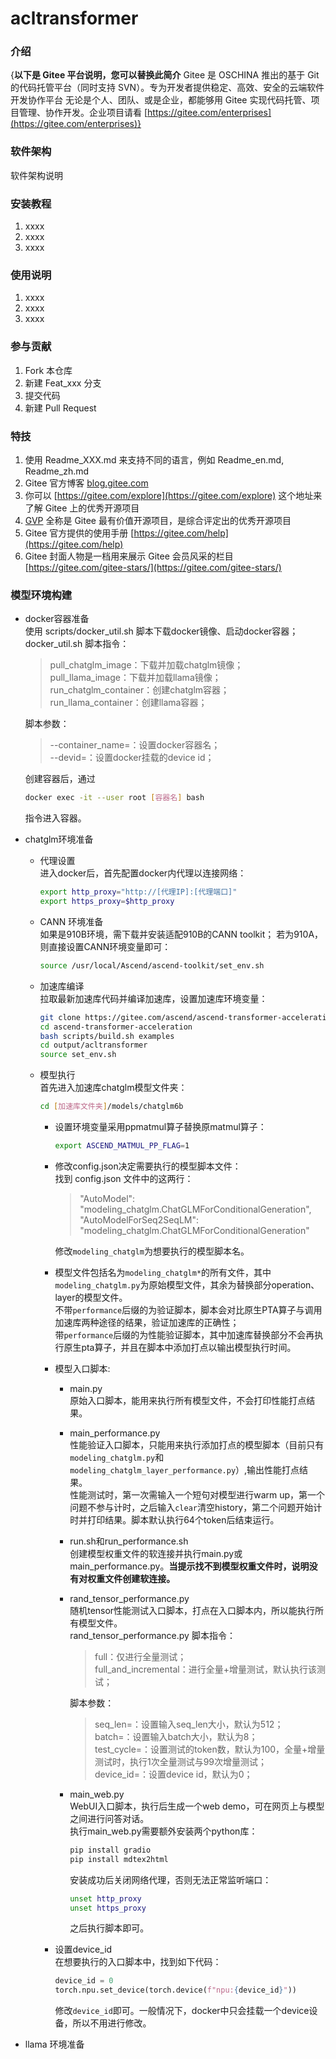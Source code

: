 # acltransformer

### 介绍
{**以下是 Gitee 平台说明，您可以替换此简介**
Gitee 是 OSCHINA 推出的基于 Git 的代码托管平台（同时支持 SVN）。专为开发者提供稳定、高效、安全的云端软件开发协作平台
无论是个人、团队、或是企业，都能够用 Gitee 实现代码托管、项目管理、协作开发。企业项目请看 [https://gitee.com/enterprises](https://gitee.com/enterprises)}

### 软件架构
软件架构说明


### 安装教程

1.  xxxx
2.  xxxx
3.  xxxx

### 使用说明

1.  xxxx
2.  xxxx
3.  xxxx

### 参与贡献

1.  Fork 本仓库
2.  新建 Feat_xxx 分支
3.  提交代码
4.  新建 Pull Request


### 特技

1.  使用 Readme\_XXX.md 来支持不同的语言，例如 Readme\_en.md, Readme\_zh.md
2.  Gitee 官方博客 [blog.gitee.com](https://blog.gitee.com)
3.  你可以 [https://gitee.com/explore](https://gitee.com/explore) 这个地址来了解 Gitee 上的优秀开源项目
4.  [GVP](https://gitee.com/gvp) 全称是 Gitee 最有价值开源项目，是综合评定出的优秀开源项目
5.  Gitee 官方提供的使用手册 [https://gitee.com/help](https://gitee.com/help)
6.  Gitee 封面人物是一档用来展示 Gitee 会员风采的栏目 [https://gitee.com/gitee-stars/](https://gitee.com/gitee-stars/)

### 模型环境构建
+ docker容器准备<br>
    使用 scripts/docker_util.sh 脚本下载docker镜像、启动docker容器；<br>
    docker_util.sh 脚本指令：
    >   pull_chatglm_image：下载并加载chatglm镜像；<br>
    >   pull_llama_image：下载并加载llama镜像；<br>
    >   run_chatglm_container：创建chatglm容器；<br>
    >   run_llama_container：创建llama容器；
    
    脚本参数：
    >   --container_name=：设置docker容器名；<br>
    >   --devid=：设置docker挂载的device id；
    
    创建容器后，通过
    ```sh
    docker exec -it --user root [容器名] bash
    ```
    指令进入容器。
+ chatglm环境准备
  - 代理设置<br>
    进入docker后，首先配置docker内代理以连接网络：
    ```sh
    export http_proxy="http://[代理IP]:[代理端口]"
    export https_proxy=$http_proxy
    ```
  - CANN 环境准备<br>
    如果是910B环境，需下载并安装适配910B的CANN toolkit；
    若为910A，则直接设置CANN环境变量即可：
    ```sh
    source /usr/local/Ascend/ascend-toolkit/set_env.sh
    ```
  - 加速库编译<br>
    拉取最新加速库代码并编译加速库，设置加速库环境变量：
    ```sh
    git clone https://gitee.com/ascend/ascend-transformer-acceleration.git
    cd ascend-transformer-acceleration
    bash scripts/build.sh examples
    cd output/acltransformer
    source set_env.sh
    ```
  - 模型执行<br>
    首先进入加速库chatglm模型文件夹：
    ```sh
    cd [加速库文件夹]/models/chatglm6b
    ```
      * 设置环境变量采用ppmatmul算子替换原matmul算子：
        ```sh
        export ASCEND_MATMUL_PP_FLAG=1
        ```
      * 修改config.json决定需要执行的模型脚本文件：<br>
        找到 config.json 文件中的这两行：
        >   "AutoModel": "modeling_chatglm.ChatGLMForConditionalGeneration",<br>
        >   "AutoModelForSeq2SeqLM": "modeling_chatglm.ChatGLMForConditionalGeneration"
        
        修改```modeling_chatglm```为想要执行的模型脚本名。
      * 模型文件包括名为```modeling_chatglm*```的所有文件，其中```modeling_chatglm.py```为原始模型文件，其余为替换部分operation、layer的模型文件。<br>
        不带```performance```后缀的为验证脚本，脚本会对比原生PTA算子与调用加速库两种途径的结果，验证加速库的正确性；<br>
        带```performance```后缀的为性能验证脚本，其中加速库替换部分不会再执行原生pta算子，并且在脚本中添加打点以输出模型执行时间。
      * 模型入口脚本:
          + main.py<br>
            原始入口脚本，能用来执行所有模型文件，不会打印性能打点结果。
          + main_performance.py<br>
            性能验证入口脚本，只能用来执行添加打点的模型脚本（目前只有```modeling_chatglm.py```和```modeling_chatglm_layer_performance.py```）,输出性能打点结果。<br>
            性能测试时，第一次需输入一个短句对模型进行warm up，第一个问题不参与计时，之后输入```clear```清空history，第二个问题开始计时并打印结果。脚本默认执行64个token后结束运行。
          + run.sh和run_performance.sh<br>
            创建模型权重文件的软连接并执行main.py或main_performance.py。**当提示找不到模型权重文件时，说明没有对权重文件创建软连接。**
          + rand_tensor_performance.py<br>
            随机tensor性能测试入口脚本，打点在入口脚本内，所以能执行所有模型文件。<br>
            rand_tensor_performance.py 脚本指令：
            >   full：仅进行全量测试；<br>
            >   full_and_incremental：进行全量+增量测试，默认执行该测试；
            
            脚本参数：
            >   seq_len=：设置输入seq_len大小，默认为512；<br>
            >   batch=：设置输入batch大小，默认为8；<br>
            >   test_cycle=：设置测试的token数，默认为100，全量+增量测试时，执行1次全量测试与99次增量测试；<br>
            >   device_id=：设置device id，默认为0；

          + main_web.py<br>
            WebUI入口脚本，执行后生成一个web demo，可在网页上与模型之间进行问答对话。<br>
            执行main_web.py需要额外安装两个python库：
            ```sh
            pip install gradio
            pip install mdtex2html
            ```
            安装成功后关闭网络代理，否则无法正常监听端口：
            ```sh
            unset http_proxy
            unset https_proxy
            ```
            之后执行脚本即可。
      * 设置device_id<br>
        在想要执行的入口脚本中，找到如下代码：
        ```python
        device_id = 0
        torch.npu.set_device(torch.device(f"npu:{device_id}"))
        ```
        修改```device_id```即可。一般情况下，docker中只会挂载一个device设备，所以不用进行修改。
  

+ llama 环境准备
  
